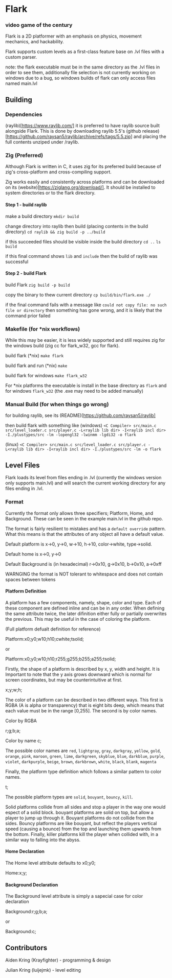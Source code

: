 
# Flark

### video game of the century

Flark is a 2D platformer with an emphasis on physics,
movement mechanics, and hackability.

Flark supports custom levels as a first-class feature
base on .lvl files with a custom parser.

note: the flark executable must be in the same directory
as the .lvl files in order to see them, additionally
file selection is not currently working on windows due
to a bug, so windows builds of flark can only access files
named main.lvl

## Building

### Dependencies

(raylib)[https://www.raylib.com/]
it is preferred to have raylib source built alongside
Flark. This is done by downloading raylib 5.5's (github release)[https://github.com/raysan5/raylib/archive/refs/tags/5.5.zip]
and placing the full contents unziped under <flark dir>/raylib.


### Zig (Preferred)

Although Flark is written in C, it uses zig for its preferred
build because of zig's cross-platform and cross-compiling support.

Zig works easily and consistently across platforms and can be downloaded 
on its (website)[https://ziglang.org/download/]. It should be installed to
system directories or to the flark directory.

#### Step 1 - build raylib

make a build directory
```mkdir build```

change directory into raylib then build (placing contents in the build directory)
```cd raylib && zig build -p ../build```

if this succeeded files should be visible inside the build directory
```cd ..```
```ls build```

if this final command shows ```lib``` and ```include``` then the build of raylib was successful

#### Step 2 - build Flark

build Flark
```zig build -p build```

copy the binary to thew current directory
```cp build/bin/flark.exe ./```

if the final command fails with a message like ```could not copy file: no such file or directory```
then something has gone wrong, and it is likely that the command prior failed

### Makefile (for *nix workflows)

While this may be easier, it is less widely supported and
still requires zig for the windows build (zig cc for flark_w32, gcc for flark).

build flark (*nix)
```make flark```

build flark and run (*nix)
```make```

build flark for windows
```make flark_w32```

For *nix platforms the executable is install in the base directory
as ```flark``` and for windows ```flark_w32``` (the .exe may need to be added manually)


### Manual Build (for when things go wrong)

for building raylib, see its (README)[https://github.com/raysan5/raylib]

then build flark with something like (windows)
```<C Compiler> src/main.c src/level_loader.c src/player.c -L<raylib lib dir> -I<raylib incl dir> -I./plustypes/src -lm -lopengl32 -lwinmm -lgdi32 -o flark```

(linux)
```<C Compiler> src/main.c src/level_loader.c src/player.c -L<raylib lib dir> -I<raylib incl dir> -I./plustypes/src -lm -o flark```

## Level Files

Flark loads its level from files ending in .lvl (currently the windows version only supports main.lvl)
and will search the current working directory for any files ending
in .lvl.


### Format

Currently the format only allows three specifiers; Platform, Home, and Background.
These can be seen in the example main.lvl in the github repo.

The format is fairly resilient to mistakes and has a `default override` pattern.
What this means is that the attributes of any object all have a default value.

Default platform is x->0, y->0, w->10, h->10, color->white, type->solid.

Default home is x->0, y->0

Default Background is (in hexadecimal) r->0x10, g->0x10, b->0x10, a->0xff

WARNGING the format is NOT tolerant to whitespace and does not contain spaces between tokens


#### Platform Definition

A platform has a few components, namely, shape, color and type. Each
of these component are defined inline and can be in any order. When
defining the same attribute twice, the later difinition either fully
or partially overwrites the previous. This may be useful in the case
of coloring the platform.

(Full platform defualt definition for reference)

Platform:x0;y0;w10;h10;cwhite;tsolid;

or

Platform:x0;y0;w10;h10;r255;g255;b255;a255;tsolid;


Firstly, the shape of a platform is described by x, y, width and height. It is
Important to note that the y axis grows downward which is normal for screen
coordinates, but may be counterintuitive at first.

<platform definition>x<int>;y<int>;w<int>;h<int>;

The color of a platform can be described in two different ways. This first
is RGBA (A is alpha or transparency) that is eight bits deep, which means
that each value must be in the range [0,255]. The second is by color names.

Color by RGBA

<platform definition>r<uint>;g<uint>;b<uint>;a<uint>;

Color by name
<platform definition>c<name>;

The possible color names are
`red`, `lightgray`, `gray`, `darkgray`, `yellow`, `gold`,
`orange`, `pink`, `maroon`, `green`, `lime`, `darkgreen`,
`skyblue`, `blue`, `darkblue`, `purple`, `violet`, `darkpurple`,
`beige`, `brown`, `darkbrown`, `white`, `black`, `blank`, `magenta`

Finally, the platform type definition which follows a similar pattern
to color names.

<platform definition>t<name>;

The possible platform types are `solid`, `bouyant`, `bouncy`, `kill`.

Solid platforms collide from all sides and stop a player in the way
one would espect of a solid block. bouyant platforms are solid on top,
but allow a player to jump up through it. Bouyant platforms do not collide
from the sides. Bouncy platforms are like bouyant, but reflect the players
vertical speed (causing a bounce) from the top and launching them upwards
from the bottom. Finally, killer platforms kill the player when collided with,
in a similar way to falling into the abyss.

<!-- example platforms (NOTE: positive y is down on the screen because they are screen coordinates) -->

<!-- Platform:x-10;y30;w60;h5;corange;tbouyant; // fully defined platform using color specifyer -->

<!-- Platform:x-200;h3;cblue;tsolid; // partially define platform, all undefined attributes are default -->

<!-- Platform:x80;y60;w25;h1;r128;g64;b0;a255;tbouncy; // rgba colored platform -->

<!-- These show the possible configurations for a platform -->


<!-- x -> x coord -->

<!-- y -> y coord -->

<!-- w -> width -->

<!-- h -> height -->

<!-- r -> red pixel (8bit) -->

<!-- g -> green pixel (8bit) -->

<!-- b -> blue pixel (8bit) -->

<!-- alpha -> transparency (8bit) -->

<!-- c -> predefined color {red, lightgray, gray, darkgray, yellow, gold, orange, pink, maroon, green, lime, darkgreen, skyblue, blue, darkblue, purple, violet, darkpurple", beige, brown, darkbrown, white, black, blank, magenta } -->

<!-- t -> platform type { solid, bouyant, bouncy } -->

#### Home Declaration

The Home level attribute defaults to x0;y0;

Home:x<int>;y<int>;

#### Background Declaration

The Background level attribute is simply a sapecial case for
color declaration

Background:r<uint>;g<uint>;b<uint>;a<uint>;

or

Background:c<colorname>;



## Contributors

Aiden Kring (Krayfighter)  - programming & design

Julian Kring (luijejmk) - level editing



